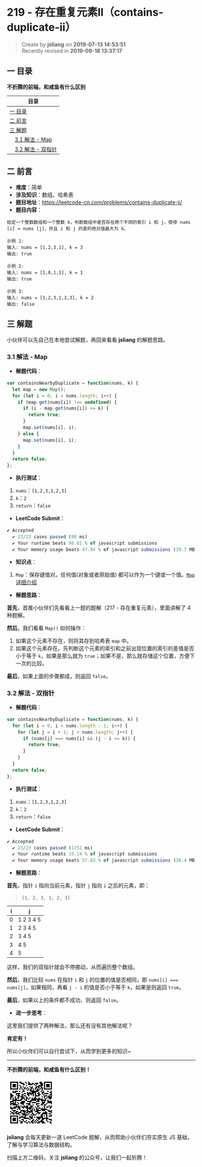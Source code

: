 219 - 存在重复元素II（contains-duplicate-ii）
===

> Create by **jsliang** on **2019-07-13 14:53:51**  
> Recently revised in **2019-09-18 13:37:17**

## <a name="chapter-one" id="chapter-one">一 目录</a>

**不折腾的前端，和咸鱼有什么区别**

| 目录 |
| --- | 
| [一 目录](#chapter-one) | 
| [二 前言](#chapter-two) |
| [三 解题](#chapter-three) |
| &emsp;[3.1 解法 - Map](#chapter-three-one) |
| &emsp;[3.2 解法 - 双指针](#chapter-three-two) |

## <a name="chapter-two" id="chapter-two">二 前言</a>



* **难度**：简单
* **涉及知识**：数组、哈希表
* **题目地址**：https://leetcode-cn.com/problems/contains-duplicate-ii/
* **题目内容**：

```
给定一个整数数组和一个整数 k，判断数组中是否存在两个不同的索引 i 和 j，使得 nums [i] = nums [j]，并且 i 和 j 的差的绝对值最大为 k。

示例 1:
输入: nums = [1,2,3,1], k = 3
输出: true

示例 2:
输入: nums = [1,0,1,1], k = 1
输出: true

示例 3:
输入: nums = [1,2,3,1,2,3], k = 2
输出: false
```

## <a name="chapter-three" id="chapter-three">三 解题</a>



小伙伴可以先自己在本地尝试解题，再回来看看 **jsliang** 的解题思路。

### <a name="chapter-three-one" id="chapter-three-one">3.1 解法 - Map</a>



* **解题代码**：

```js
var containsNearbyDuplicate = function(nums, k) {
  let map = new Map();
  for (let i = 0; i < nums.length; i++) {
    if (map.get(nums[i]) !== undefined) {
      if (i - map.get(nums[i]) <= k) {
        return true;
      }
      map.set(nums[i], i);
    } else {
      map.set(nums[i], i);
    }
  }
  return false;
};
```

* **执行测试**：

1. `nums`：`[1,2,3,1,2,3]`
2. `k`：`2`
3. `return`：`false`

* **LeetCode Submit**：

```js
✔ Accepted
  ✔ 23/23 cases passed (80 ms)
  ✔ Your runtime beats 98.81 % of javascript submissions
  ✔ Your memory usage beats 47.94 % of javascript submissions (39.7 MB)
```

* **知识点**：

1. `Map`：保存键值对。任何值(对象或者原始值) 都可以作为一个键或一个值。[`Map` 详细介绍](https://github.com/LiangJunrong/document-library/blob/master/JavaScript-library/JavaScript/%E5%86%85%E7%BD%AE%E5%AF%B9%E8%B1%A1/Map/README.md)

* **解题思路**：

**首先**，首推小伙伴们先看看上一题的题解（217 - 存在重复元素），里面讲解了 4 种题解。

**然后**，我们看看 `Map()` 如何操作：

1. 如果这个元素不存在，则将其存到哈希表 `map` 中。
2. 如果这个元素存在。先判断这个元素的索引和之前出现位置的索引的差值是否小于等于 `k`，如果是那么就为 `true`；如果不是，那么就存储这个位置，方便下一次的比较。

**最后**，如果上面的步骤都成，则返回 `false`。

### <a name="chapter-three-two" id="chapter-three-two">3.2 解法 - 双指针</a>



* **解题代码**：

```js
var containsNearbyDuplicate = function(nums, k) {
  for (let i = 0; i < nums.length - 1; i++) {
    for (let j = i + 1; j < nums.length; j++) {
      if (nums[j] === nums[i] && (j - i <= k)) {
        return true;
      }
    }
  }
  return false;
};
```

* **执行测试**：

1. `nums`：`[1,2,3,1,2,3]`
2. `k`：`2`
3. `return`：`false`

* **LeetCode Submit**：

```js
✔ Accepted
  ✔ 23/23 cases passed (1752 ms)
  ✔ Your runtime beats 33.14 % of javascript submissions
  ✔ Your memory usage beats 57.03 % of javascript submissions (36.4 MB)
```

* **解题思路**：

**首先**，指针 `i` 指向当前元素，指针 `j` 指向 `i` 之后的元素，即：

> `[1, 2, 3, 1, 2, 3]`

| i | j |
| --- | --- |
| 0 | 1 2 3 4 5 |
| 1 | 2 3 4 5 |
| 2 | 3 4 5 |
| 3 | 4 5 |
| 4 | 5 |

这样，我们的双指针就会不停挪动，从而遍历整个数组。

**然后**，我们比较 `nums` 在指针 `i` 和 `j` 的位置的值是否相同，即 `nums[i] === nums[j]`，如果相同，再看 `j - i` 的值是否小于等于 `k`，如果是则返回 `true`。

**最后**，如果以上的条件都不成功，则返回 `false`。

* **进一步思考**：

这里我们提供了两种解法，那么还有没有其他解法呢？

**肯定有！**

所以小伙伴们可以自行尝试下，从而学到更多的知识~

---

**不折腾的前端，和咸鱼有什么区别！**

![图](../../../public-repertory/img/z-small-wechat-public-address.jpg)

**jsliang** 会每天更新一道 LeetCode 题解，从而帮助小伙伴们夯实原生 JS 基础，了解与学习算法与数据结构。

扫描上方二维码，关注 **jsliang** 的公众号，让我们一起折腾！

